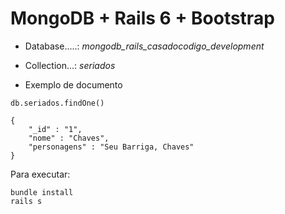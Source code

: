  
MongoDB + Rails 6 + Bootstrap
======================================

* Database.....: *mongodb_rails_casadocodigo_development*
* Collection...: *seriados*

* Exemplo de documento

```
db.seriados.findOne()
 
{
    "_id" : "1",
    "nome" : "Chaves",
    "personagens" : "Seu Barriga, Chaves"
}
```


Para executar:


```
bundle install
rails s
```

